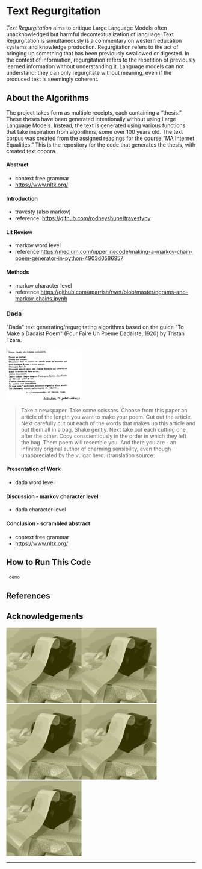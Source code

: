 # Text Regurgitation

*Text Regurgitation* aims to critique Large Language Models often unacknowledged but harmful decontextualization of language. Text Regurgitation is simultaneously is a commentary on western education systems and knowledge production. Regurgitation refers to the act of bringing up something that has been previously swallowed or digested. In the context of information, regurgitation refers to the repetition of previously learned information without understanding it. Language models can not understand; they can only regurgitate without meaning, even if the produced text is seemingly coherent. 

## About the Algorithms

The project takes form as multiple receipts, each containing a “thesis.” These theses have been generated intentionally without using Large Language Models. Instead, the text is generated using various functions that take inspiration from algorithms, some over 100 years old. The text corpus was created from the assigned readings for the course “MA Internet Equalities.” This is the repository for the code that generates the thesis, with created text copora. 

#### Abstract 
* context free grammar
* https://www.nltk.org/

#### Introduction 
* travesty (also markov)
* reference: https://github.com/rodneyshupe/travestypy

#### Lit Review  
* markov word level
* reference https://medium.com/upperlinecode/making-a-markov-chain-poem-generator-in-python-4903d0586957

#### Methods 
* markov character level
* reference https://github.com/aparrish/rwet/blob/master/ngrams-and-markov-chains.ipynb

### Dada 
"Dada" text generating/regurgitating algorithms based on the guide "To Make a Dadaist Poem" (Pour Faire Un Poème Dadaiste, 1920) by Tristan Tzara. 

<img src="https://github.com/lexahl/text-regurgitation/blob/main/img/tt1920.png?raw=true" alt="Prenez un journal. Prenez des ciseaux. Choisissez dans ce journal un article ayant la longueur que vous comptez donner à votre poème. Découpez l’article. Découpez ensuite avec soin chacun des mots qui forment cet article et mettez-les dans un sac. Agitez doucement. Sortez ensuite chaque coupure l’une après l’autre. Copiez les consciencieusement dans l’ordre où elles ont quitté le sac. Le poème vous ressemblera. Et vous voilà un écrivain infiniment original et d’une sensibilité charmante, encore qu’incomprise du vulgaire." title="Text Regurgitation" width="200"/>

> Take a newspaper. Take some scissors. Choose from this paper an article of the length you want to make your poem. Cut out the article. Next carefully cut out each of the words that makes up this article and put them all in a bag. Shake gently. Next take out each cutting one after the other. Copy conscientiously in the order in which they left the bag. Them poem will resemble you. And there you are - an infinitely original author of charming sensibility, even though unappreciated by the vulgar herd. (translation source: 

#### Presentation of Work 
* dada word level

#### Discussion - markov character level
* dada character level 

#### Conclusion - scrambled abstract
* context free grammar
* https://www.nltk.org/

## How to Run This Code
` demo`

## References



## Acknowledgements



<img src="https://github.com/lexahl/text-regurgitation/blob/main/img/cover.png?raw=true" alt="receipt printer printing 1m long receipt, all surrounding the printer" title="Text Regurgitation" width="200"/><img src="https://github.com/lexahl/text-regurgitation/blob/main/img/cover.png?raw=true" alt="receipt printer printing 1m long receipt, all surrounding the printer" title="Text Regurgitation" width="200"/><img src="https://github.com/lexahl/text-regurgitation/blob/main/img/cover.png?raw=true" alt="receipt printer printing 1m long receipt, all surrounding the printer" title="Text Regurgitation" width="200"/><img src="https://github.com/lexahl/text-regurgitation/blob/main/img/cover.png?raw=true" alt="receipt printer printing 1m long receipt, all surrounding the printer" title="Text Regurgitation" width="200"/><img src="https://github.com/lexahl/text-regurgitation/blob/main/img/cover.png?raw=true" alt="receipt printer printing 1m long receipt, all surrounding the printer" title="Text Regurgitation" width="200"/>
- - -
